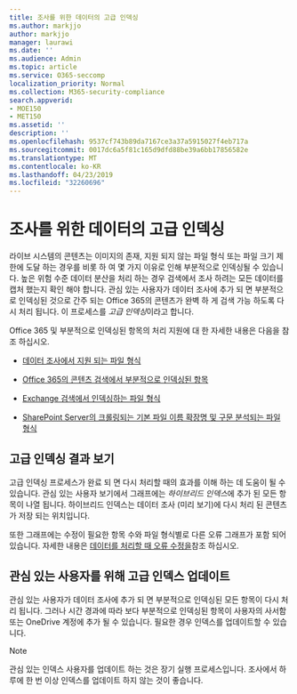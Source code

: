 ```yaml
---
title: 조사를 위한 데이터의 고급 인덱싱
ms.author: markjjo
author: markjjo
manager: laurawi
ms.date: ''
ms.audience: Admin
ms.topic: article
ms.service: O365-seccomp
localization_priority: Normal
ms.collection: M365-security-compliance
search.appverid:
- MOE150
- MET150
ms.assetid: ''
description: ''
ms.openlocfilehash: 9537cf743b89da7167ce3a37a5915027f4eb717a
ms.sourcegitcommit: 0017dc6a5f81c165d9dfd88be39a6bb17856582e
ms.translationtype: MT
ms.contentlocale: ko-KR
ms.lasthandoff: 04/23/2019
ms.locfileid: "32260696"
---
```

# <a name="advanced-indexing-of-data-for-an-investigation"></a>조사를 위한 데이터의 고급 인덱싱

라이브 시스템의 콘텐츠는 이미지의 존재, 지원 되지 않는 파일 형식 또는 파일 크기 제한에 도달 하는 경우를 비롯 하 여 몇 가지 이유로 인해 부분적으로 인덱싱될 수 있습니다. 높은 위험 수준 데이터 분산을 처리 하는 경우 검색에서 조사 하려는 모든 데이터를 캡처 했는지 확인 해야 합니다. 관심 있는 사용자가 데이터 조사에 추가 되 면 부분적으로 인덱싱된 것으로 간주 되는 Office 365의 콘텐츠가 완벽 하 게 검색 가능 하도록 다시 처리 됩니다. 이 프로세스를 *고급 인덱싱*이라고 합니다. 

Office 365 및 부분적으로 인덱싱된 항목의 처리 지원에 대 한 자세한 내용은 다음을 참조 하십시오.

- [데이터 조사에서 지원 되는 파일 형식](supported-filetypes-datainvestigations.md)

- [Office 365의 콘텐츠 검색에서 부분적으로 인덱싱된 항목](https://docs.microsoft.com/en-us/office365/securitycompliance/partially-indexed-items-in-content-search)

- [Exchange 검색에서 인덱싱하는 파일 형식](https://docs.microsoft.com/en-us/exchange/file-formats-indexed-by-exchange-search-exchange-2013-help)

- [SharePoint Server의 크롤링되는 기본 파일 이름 확장명 및 구문 분석되는 파일 형식](https://docs.microsoft.com/en-us/SharePoint/technical-reference/default-crawled-file-name-extensions-and-parsed-file-types)

## <a name="viewing-advanced-indexing-results"></a>고급 인덱싱 결과 보기

고급 인덱싱 프로세스가 완료 되 면 다시 처리할 때의 효과를 이해 하는 데 도움이 될 수 있습니다.  관심 있는 사용자 보기에서 그래프에는 *하이브리드 인덱스*에 추가 된 모든 항목이 나열 됩니다.  하이브리드 인덱스는 데이터 조사 (미리 보기)에 다시 처리 된 콘텐츠가 저장 되는 위치입니다.

또한 그래프에는 수정이 필요한 항목 수와 파일 형식별로 다른 오류 그래프가 포함 되어 있습니다. 자세한 내용은 [데이터를 처리할 때 오류 수정을](error-remediation.md)참조 하십시오.

## <a name="updating-advanced-indexes-for-people-of-interest"></a>관심 있는 사용자를 위해 고급 인덱스 업데이트

관심 있는 사용자가 데이터 조사에 추가 되 면 부분적으로 인덱싱된 모든 항목이 다시 처리 됩니다. 그러나 시간 경과에 따라 보다 부분적으로 인덱싱된 항목이 사용자의 사서함 또는 OneDrive 계정에 추가 될 수 있습니다.  필요한 경우 인덱스를 업데이트할 수 있습니다.

> [!NOTE]
> 관심 있는 인덱스 사용자를 업데이트 하는 것은 장기 실행 프로세스입니다. 조사에서 하루에 한 번 이상 인덱스를 업데이트 하지 않는 것이 좋습니다.
